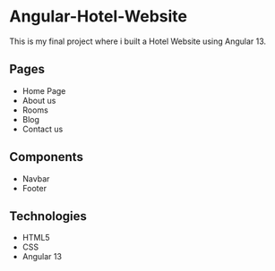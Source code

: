 # Angular-Hotel-Website
This is my final project where i built a Hotel Website using Angular 13. 

## Pages

-   Home Page
-   About us
-   Rooms
-   Blog
-   Contact us

## Components

-   Navbar
-   Footer

## Technologies

-   HTML5
-   CSS
-   Angular 13
